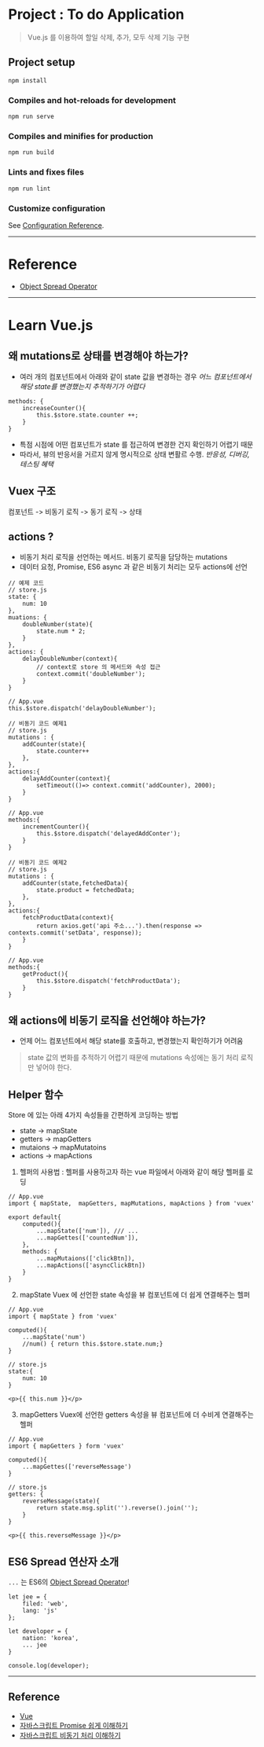 # Project : To do Application
> Vue.js 를 이용하여 할일 삭제, 추가, 모두 삭제 기능 구현

## Project setup
```
npm install
```

### Compiles and hot-reloads for development
```
npm run serve
```

### Compiles and minifies for production
```
npm run build
```

### Lints and fixes files
```
npm run lint
```

### Customize configuration
See [Configuration Reference](https://cli.vuejs.org/config/).

---

# Reference
- [Object Spread Operator](https://developer.mozilla.org/en-US/docs/Web/JavaScript/Reference/Operators/Spread_syntax)


---
# Learn Vue.js

## 왜 mutations로 상태를 변경해야 하는가?
- 여러 개의 컴포넌트에서 아래와 같이 state 값을 변경하는 경우 *어느 컴포넌트에서 해당 state를 변경했는지 추적하기가 어렵다*
```
methods: {
    increaseCounter(){
        this.$store.state.counter ++;
    }
}
```
- 특점 시점에 어떤 컴포넌트가 state 를 접근하여 변경한 건지 확인하기 어렵기 때문
- 따라서, 뷰의 반응서을 거르지 않게 명시적으로 상태 변활르 수행. *반응성, 디버깅, 테스팅 혜택*

## Vuex 구조
컴포넌트 -> 비동기 로직 -> 동기 로직 -> 상태


## actions ?
- 비동기 처리 로직을 선언하는 메서드. 비동기 로직을 담당하는 mutations
- 데이터 요청, Promise, ES6 async 과 같은 비동기 처리는 모두 actions에 선언

```
// 예제 코드
// store.js
state: {
    num: 10
},
muations: {
    doubleNumber(state){
        state.num * 2;
    }
},
actions: {
    delayDoubleNumber(context){
        // context로 store 의 메서드와 속성 접근
        context.commit('doubleNumber');
    }
}

// App.vue
this.$store.dispatch('delayDoubleNumber');

```

```
// 비동기 코드 예제1
// store.js
mutations : {
    addCounter(state){
        state.counter++
    },
},
actions:{
    delayAddCounter(context){
        setTimeout(()=> context.commit('addCounter), 2000);
    }
}

// App.vue
methods:{
    incrementCounter(){
        this.$store.dispatch('delayedAddConter');
    }
}

```

```
// 비동기 코드 예제2
// store.js
mutations : {
    addCounter(state,fetchedData){
        state.product = fetchedData;
    },
},
actions:{
    fetchProductData(context){
        return axios.get('api 주소...').then(response => contexts.commit('setData', response));
    }
}

// App.vue
methods:{
    getProduct(){
        this.$store.dispatch('fetchProductData');
    }
}
```

## 왜 actions에 비동기 로직을 선언해야 하는가?
- 언제 어느 컴포넌트에서 해당 state를 호출하고, 변경했는지 확인하기가 어려움
> state 값의 변화를 추적하기 어렵기 때문에 mutations 속성에는 동기 처리 로직만 넣어야 한다.


## Helper 함수
Store 에 있는 아래 4가지 속성들을 간편하게 코딩하는 방법

- state ->  mapState
- getters -> mapGetters
- mutaions -> mapMutatoins
- actions -> mapActions

1. 헬퍼의 사용법
: 헬퍼를 사용하고자 하는 vue 파일에서 아래와 같이 해당 헬퍼를 로딩

```
// App.vue
import { mapState,  mapGetters, mapMutations, mapActions } from 'vuex'

export default{
    computed(){
        ...mapState(['num']), /// ... 
        ...mapGettes(['countedNum']),
    },
    methods: {
        ...mapMutaions(['clickBtn]),
        ...mapActions(['asyncClickBtn])
    }
}
```

2. mapState
Vuex 에 선언한 state 속성을 뷰 컴포넌트에 더 쉽게 연결해주는 헬퍼
```
// App.vue
import { mapState } from 'vuex'

computed(){
    ...mapState('num')
    //num() { return this.$store.state.num;}
}

// store.js
state:{
    num: 10
}
```
```
<p>{{ this.num }}</p>
```

3. mapGetters
Vuex에 선언한 getters 속성을 뷰 컴포넌트에 더 수비게 연결해주는 헬퍼
```
// App.vue
import { mapGetters } form 'vuex'

computed(){
    ...mapGettes(['reverseMessage')
}

// store.js
getters: {
    reverseMessage(state){
        return state.msg.split('').reverse().join('');
    }
}
```
```
<p>{{ this.reverseMessage }}</p>
```

## ES6 Spread 연산자 소개
 `...` 는 ES6의 [Object Spread Operator](https://developer.mozilla.org/en-US/docs/Web/JavaScript/Reference/Operators/Spread_syntax)!

```
let jee = {
    filed: 'web',
    lang: 'js'
};

let developer = {
    nation: 'korea',
    ... jee
}

console.log(developer);
```




---

## Reference
- [Vue](https://kr.vuejs.org/v2/guide/)
- [자바스크립트 Promise 쉽게 이해하기](https://joshua1988.github.io/web-development/javascript/promise-for-beginners/)
- [자바스크립트 비동기 처리 이해하기](https://joshua1988.github.io/web-development/javascript/javascript-asynchronous-operation/)



